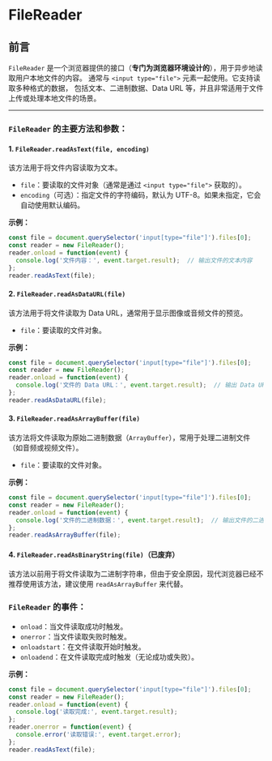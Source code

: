 # FileReader

## 前言

`FileReader` 是一个浏览器提供的接口（**专门为浏览器环境设计的**），用于异步地读取用户本地文件的内容。
通常与 `<input type="file">` 元素一起使用。它支持读取多种格式的数据，
包括文本、二进制数据、Data URL 等，并且非常适用于文件上传或处理本地文件的场景。

---

### `FileReader` 的主要方法和参数：

#### 1. **`FileReader.readAsText(file, encoding)`**
该方法用于将文件内容读取为文本。

- `file`：要读取的文件对象（通常是通过 `<input type="file">` 获取的）。
- `encoding`（可选）：指定文件的字符编码，默认为 UTF-8。如果未指定，它会自动使用默认编码。

**示例：**
```javascript
const file = document.querySelector('input[type="file"]').files[0];
const reader = new FileReader();
reader.onload = function(event) {
  console.log('文件内容：', event.target.result);  // 输出文件的文本内容
};
reader.readAsText(file);
```

#### 2. **`FileReader.readAsDataURL(file)`**
该方法用于将文件读取为 Data URL，通常用于显示图像或音频文件的预览。

- `file`：要读取的文件对象。

**示例：**
```javascript
const file = document.querySelector('input[type="file"]').files[0];
const reader = new FileReader();
reader.onload = function(event) {
  console.log('文件的 Data URL：', event.target.result);  // 输出 Data URL，通常用于图片预览
};
reader.readAsDataURL(file);
```

#### 3. **`FileReader.readAsArrayBuffer(file)`**
该方法将文件读取为原始二进制数据（`ArrayBuffer`），常用于处理二进制文件（如音频或视频文件）。

- `file`：要读取的文件对象。

**示例：**
```javascript
const file = document.querySelector('input[type="file"]').files[0];
const reader = new FileReader();
reader.onload = function(event) {
  console.log('文件的二进制数据：', event.target.result);  // 输出文件的二进制数据
};
reader.readAsArrayBuffer(file);
```

#### 4. **`FileReader.readAsBinaryString(file)`**（已废弃）
该方法以前用于将文件读取为二进制字符串，但由于安全原因，现代浏览器已经不推荐使用该方法，建议使用 `readAsArrayBuffer` 来代替。

### `FileReader` 的事件：
- `onload`：当文件读取成功时触发。
- `onerror`：当文件读取失败时触发。
- `onloadstart`：在文件读取开始时触发。
- `onloadend`：在文件读取完成时触发（无论成功或失败）。

**示例：**
```javascript
const file = document.querySelector('input[type="file"]').files[0];
const reader = new FileReader();
reader.onload = function(event) {
  console.log('读取完成:', event.target.result);
};
reader.onerror = function(event) {
  console.error('读取错误:', event.target.error);
};
reader.readAsText(file);
```